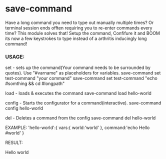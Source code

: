 # save-command
Have a long command you need to type out manually multiple times? Or terminal session ends offten requiring you to re-enter commands every time?
This module solves that! Setup the command, Confifure it and BOOM its now a few keystrokes to type instead of a arthritis inducingly long command!

### USAGE:
set - sets up the command(Your command needs to be surrounded by quotes). Use "#varname" as placeholders for variables.
  save-command set test-command "your command"
  save-command set test-command "echo #somthing && cd #longpath"

load - loads & executes the command
  save-command load hello-world

config - Starts the configurator for a command(interactive).
  save-command config hello-world

del - Deletes a command from the config
  save-command del hello-world

EXAMPLE:
  'hello-world':{
    vars:{
      world:'world'
    },
    command:'echo Hello #world'
  }

RESULT:

Hello world
